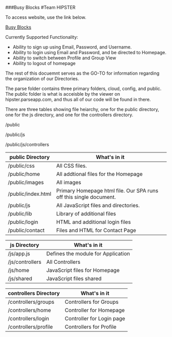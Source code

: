###Busy Blocks
#Team HIPSTER



To access website, use the link below.

[Busy Blocks](http://hipster.parseapp.com/)

Currently Supported Functionality:

- Ability to sign up using Email, Password, and Username.
- Ability to login using Email and Password, and be directed to Homepage.
- Ability to switch between Profile and Group View
- Ability to logout of homepage

The rest of this docuemnt serves as the GO-TO for information regarding the organization of our Directories.

The parse folder contains three primary folders, cloud, config, and public. The public folder is what is acceisble by the viewer on hipster.parseapp.com, and thus all of our code will be found in there.

There are three tables showing file heiarchy, one for the public directory, one for the js directory, and one for the controllers directory.

/public

/public/js

/public/js/controllers

	
| public Directory  | What's in it |
| ------------- | ------------- |
| /public/css  | All CSS files. |
| /public/home  | All addtional files for the Homepage  |
| /public/images | All images |
| /public/index.html | Primary Homepage html file. Our SPA runs off this single document. |
| /public/js | All JavaScript files and directories. |
| /public/lib | Library of additional files |
| /public/login | HTML and additional login files |
| /public/contact | Files and HTML for Contact Page |

| js Directory | What's in it |
| ------------- | ------------- |
| /js/app.js | Defines the module for Application |
| /js/controllers | All Controllers |
| /js/home | JavaScript files for Homepage |
| /js/shared | JavaScript files shared |

| controllers Directory | What's in it |
| ------------- | ------------- |
| /controllers/groups | Controllers for Groups |
| /controllers/home | Controller for Homepage |
| /controllers/login | Controller for Login page |
| /controllers/profile | Controllers for Profile |
